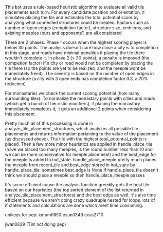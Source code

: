 This bot uses a rule-based heuristic algorithm to evaluate all valid tile placements each turn. For every candidate position and orientation, it simulates placing the tile and estimates the total potential score by analyzing what connected structures could be created. Factors such as number of open edges (completion factor), structure size, emblems, and existing meeples (ours and opponents') are all considered

There are 2 phases. Phase 1 occurs when the highest scoring player is below 30 points. The analysis doesn't care how close a city is to completion in this stage, and roads have minimal penalties if placing the tile there wouldn't complete it. In phase 2 (> 30 points), a penalty is imposed (the completion factor) if a city or road would not be completed by placing the tile there (so the points are yet to be realized, and the meeple wont be immediately freed). The severity is based on the number of open edges in the structure (a city with 3 open ends has completion factor 0.3, a 70% reduction)

For monastaries we check the current scoring potential (how many surrounding tiles). To normalize the monastary points with cities and roads (which get a bunch of heuristic modifiers), if placing the monastary immediately completes it, it gets an additional 2 points when considering this placement. 

Pretty much all of this processing is done in analyze_tile_placement_structures, which analyzes all possible tile placements and returns information pertaining to the value of the placement (as discussed above). The tile with the highest total_potential_points is placed. Then a few more minor heuristics are applied in handle_place_tile (have we placed too many meeples, is the round number less than 10 and we can be more conservative for meeple placement) and the best_edge for the meeple is added to bot_state. handle_place_meeple pretty much places the meeple from recent_tile and best_edge stored in bot_state by handle_place_tile. sometimes best_edge is None if handle_place_tile doesn't think we should place a meeple so then handle_place_meeple passes

It's score efficient cause the analysis function greedily gets the best tile based on our heuristics (the top sorted element of the list returned in analyze_tile_placement_structures) and the best edge as well. It's also time efficient because we aren't doing crazy quadruple nested for loops. lots of if statements and calculations are done which arent time consuming. 

unikeys for pep: 
kmum0850
esun0349
ccas2710

jwan0839 (Tim not doing pep)
